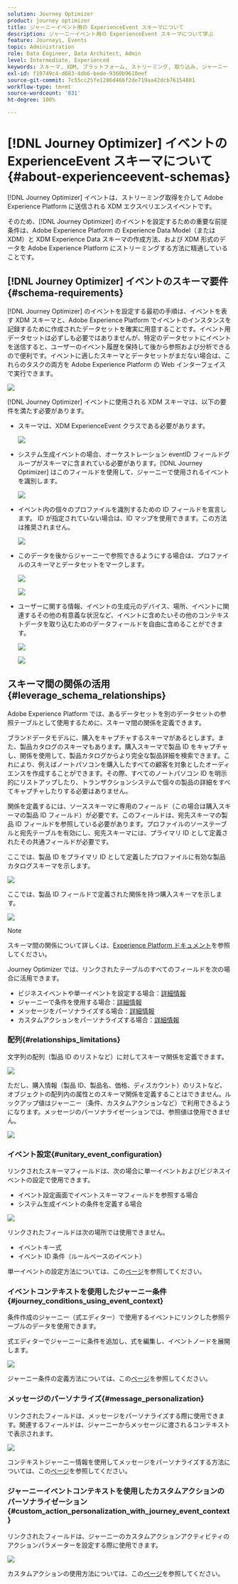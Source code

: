 ```yaml
---
solution: Journey Optimizer
product: journey optimizer
title: ジャーニーイベント用の ExperienceEvent スキーマについて
description: ジャーニーイベント用の ExperienceEvent スキーマについて学ぶ
feature: Journeys, Events
topic: Administration
role: Data Engineer, Data Architect, Admin
level: Intermediate, Experienced
keywords: スキーマ, XDM, プラットフォーム, ストリーミング, 取り込み, ジャーニー
exl-id: f19749c4-d683-4db6-bede-9360b9610eef
source-git-commit: 7c55cc25fe1286d466f2de719aa42dcb76154881
workflow-type: tm+mt
source-wordcount: '831'
ht-degree: 100%

---
```


# [!DNL Journey Optimizer] イベントの ExperienceEvent スキーマについて {#about-experienceevent-schemas}

[!DNL Journey Optimizer] イベントは、ストリーミング取得を介して Adobe Experience Platform に送信される XDM エクスペリエンスイベントです。

そのため、[!DNL Journey Optimizer] のイベントを設定するための重要な前提条件は、Adobe Experience Platform の Experience Data Model（または XDM）と XDM Experience Data スキーマの作成方法、および XDM 形式のデータを Adobe Experience Platform にストリーミングする方法に精通していることです。

## [!DNL Journey Optimizer] イベントのスキーマ要件  {#schema-requirements}

[!DNL Journey Optimizer] のイベントを設定する最初の手順は、イベントを表す XDM スキーマと、Adobe Experience Platform でイベントのインスタンスを記録するために作成されたデータセットを確実に用意することです。イベント用データセットは必ずしも必要ではありませんが、特定のデータセットにイベントを送信すると、ユーザーのイベント履歴を保持して後から参照および分析できるので便利です。イベントに適したスキーマとデータセットがまだない場合は、これらのタスクの両方を Adobe Experience Platform の Web インターフェイスで実行できます。

![](assets/schema1.png)

[!DNL Journey Optimizer] イベントに使用される XDM スキーマは、以下の要件を満たす必要があります。

* スキーマは、XDM ExperienceEvent クラスである必要があります。

  ![](assets/schema2.png)

* システム生成イベントの場合、オーケストレーション eventID フィールドグループがスキーマに含まれている必要があります。[!DNL Journey Optimizer] はこのフィールドを使用して、ジャーニーで使用されるイベントを識別します。

  ![](assets/schema3.png)

* イベント内の個々のプロファイルを識別するための ID フィールドを宣言します。 ID が指定されていない場合は、ID マップを使用できます。この方法は推奨されません。

  ![](assets/schema4.png)

* このデータを後からジャーニーで参照できるようにする場合は、プロファイルのスキーマとデータセットをマークします。

  ![](assets/schema5.png)

  ![](assets/schema6.png)

* ユーザーに関する情報、イベントの生成元のデバイス、場所、イベントに関連するその他の有意義な状況など、イベントに含めたいその他のコンテキストデータを取り込むためのデータフィールドを自由に含めることができます。

  ![](assets/schema7.png)

  ![](assets/schema8.png)

## スキーマ間の関係の活用{#leverage_schema_relationships}

Adobe Experience Platform では、あるデータセットを別のデータセットの参照テーブルとして使用するために、スキーマ間の関係を定義できます。

ブランドデータモデルに、購入をキャプチャするスキーマがあるとします。また、製品カタログのスキーマもあります。購入スキーマで製品 ID をキャプチャし、関係を使用して、製品カタログからより完全な製品詳細を検索できます。これにより、例えばノートパソコンを購入したすべての顧客を対象としたオーディエンスを作成することができます。その際、すべてのノートパソコン ID を明示的にリストアップしたり、トランザクションシステムで個々の製品の詳細をすべてキャプチャしたりする必要はありません。

関係を定義するには、ソーススキーマに専用のフィールド（この場合は購入スキーマの製品 ID フィールド）が必要です。このフィールドは、宛先スキーマの製品 ID フィールドを参照している必要があります。プロファイルのソーステーブルと宛先テーブルを有効にし、宛先スキーマには、プライマリ ID として定義されたその共通フィールドが必要です。

ここでは、製品 ID をプライマリ ID として定義したプロファイルに有効な製品カタログスキーマを示します。

![](assets/schema9.png)

ここでは、製品 ID フィールドで定義された関係を持つ購入スキーマを示します。

![](assets/schema10.png)

>[!NOTE]
>
>スキーマ間の関係について詳しくは、[Experience Platform ドキュメント](https://experienceleague.adobe.com/docs/platform-learn/tutorials/schemas/configure-relationships-between-schemas.html?lang=ja)を参照してください。

Journey Optimizer では、リンクされたテーブルのすべてのフィールドを次の場合に活用できます。

* ビジネスイベントや単一イベントを設定する場合：[詳細情報](../event/experience-event-schema.md#unitary_event_configuration)
* ジャーニーで条件を使用する場合：[詳細情報](../event/experience-event-schema.md#journey_conditions_using_event_context)
* メッセージをパーソナライズする場合：[詳細情報](../event/experience-event-schema.md#message_personalization)
* カスタムアクションをパーソナライズする場合：[詳細情報](../event/experience-event-schema.md#custom_action_personalization_with_journey_event_context)

### 配列{#relationships_limitations}

文字列の配列（製品 ID のリストなど）に対してスキーマ関係を定義できます。

![](assets/schema15.png)

ただし、購入情報（製品 ID、製品名、価格、ディスカウント）のリストなど、オブジェクトの配列内の属性とのスキーマ関係を定義することはできません。ルックアップ値はジャーニー（条件、カスタムアクションなど）で利用できるようになります。メッセージのパーソナライゼーションでは、参照値は使用できません。

![](assets/schema16.png)

### イベント設定{#unitary_event_configuration}

リンクされたスキーマフィールドは、次の場合に単一イベントおよびビジネスイベントの設定で使用できます。

* イベント設定画面でイベントスキーマフィールドを参照する場合
* システム生成イベントの条件を定義する場合

![](assets/schema11.png)

リンクされたフィールドは次の場所では使用できません。

* イベントキー式
* イベント ID 条件（ルールベースのイベント）

単一イベントの設定方法については、この[ページ](../event/about-creating.md)を参照してください。

### イベントコンテキストを使用したジャーニー条件{#journey_conditions_using_event_context}

条件作成のジャーニー（式エディター）で使用するイベントにリンクした参照テーブルのデータを使用できます。

式エディターでジャーニーに条件を追加し、式を編集し、イベントノードを展開します。

![](assets/schema12.png)

ジャーニー条件の定義方法については、この[ページ](../building-journeys/condition-activity.md)を参照してください。

### メッセージのパーソナライズ{#message_personalization}

リンクされたフィールドは、メッセージをパーソナライズする際に使用できます。関連するフィールドは、ジャーニーからメッセージに渡されるコンテキストで表示されます。

![](assets/schema14.png)

コンテキストジャーニー情報を使用してメッセージをパーソナライズする方法については、この[ページ](../personalization/personalization-use-case.md)を参照してください。

### ジャーニーイベントコンテキストを使用したカスタムアクションのパーソナライゼーション{#custom_action_personalization_with_journey_event_context}

リンクされたフィールドは、ジャーニーのカスタムアクションアクティビティのアクションパラメーターを設定する際に使用できます。

![](assets/schema13.png)

カスタムアクションの使用方法については、この[ページ](../building-journeys/using-custom-actions.md)を参照してください。
